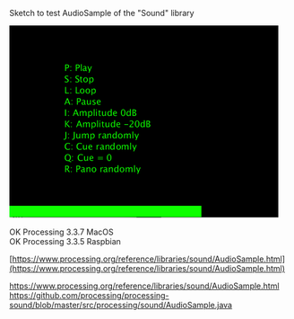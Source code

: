 Sketch to test AudioSample of the "Sound" library

![Texte alternatif](AudioSampleSound2P3.png)

OK Processing 3.3.7 MacOS  
OK Processing 3.3.5 Raspbian 

[https://www.processing.org/reference/libraries/sound/AudioSample.html](https://www.processing.org/reference/libraries/sound/AudioSample.html)  

https://www.processing.org/reference/libraries/sound/AudioSample.html  
https://github.com/processing/processing-sound/blob/master/src/processing/sound/AudioSample.java
